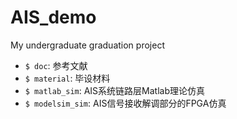 # AIS_demo
My undergraduate graduation project
* `$ doc`: 参考文献
* `$ material`: 毕设材料
* `$ matlab_sim`: AIS系统链路层Matlab理论仿真
* `$ modelsim_sim`: AIS信号接收解调部分的FPGA仿真
